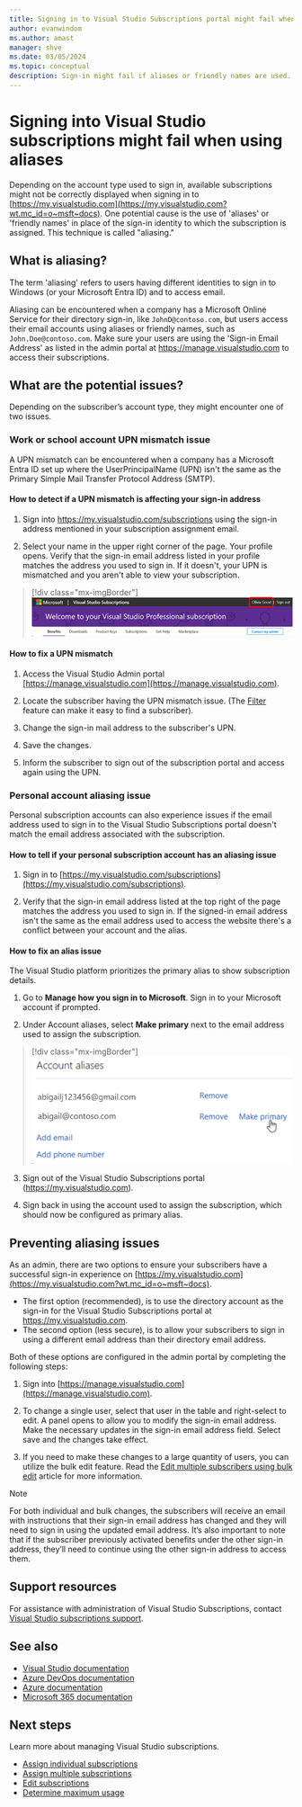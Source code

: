 ```yaml
---
title: Signing in to Visual Studio Subscriptions portal might fail when using aliases
author: evanwindom
ms.author: amast
manager: shve
ms.date: 03/05/2024
ms.topic: conceptual
description: Sign-in might fail if aliases or friendly names are used.
---
```


# Signing into Visual Studio subscriptions might fail when using aliases

Depending on the account type used to sign in, available subscriptions might not be correctly displayed when signing in to [https://my.visualstudio.com](https://my.visualstudio.com?wt.mc_id=o~msft~docs). One potential cause is the use of 'aliases' or 'friendly names' in place of the sign-in identity to which the subscription is assigned. This technique is called "aliasing."

## What is aliasing?

The term 'aliasing' refers to users having different identities to sign in to Windows (or your Microsoft Entra ID) and to access email.

Aliasing can be encountered when a company has a Microsoft Online Service for their directory sign-in, like `JohnD@contoso.com`, but users access their email accounts using aliases or friendly names, such as `John.Doe@contoso.com`. Make sure your users are using the 'Sign-in Email Address' as listed in the admin portal at https://manage.visualstudio.com to access their subscriptions. 

## What are the potential issues?

Depending on the subscriber’s account type, they might encounter one of two issues. 

### Work or school account UPN mismatch issue

A UPN mismatch can be encountered when a company has a Microsoft Entra ID set up where the UserPrincipalName (UPN) isn't the same as the Primary Simple Mail Transfer Protocol Address (SMTP). 

#### How to detect if a UPN mismatch is affecting your sign-in address 

1. Sign into https://my.visualstudio.com/subscriptions using the sign-in address mentioned in your subscription assignment email.

2. Select your name in the upper right corner of the page. Your profile opens. Verify that the sign-in email address listed in your profile matches the address you used to sign in. If it doesn't, your UPN is mismatched and you aren't able to view your subscription. 

> [!div class="mx-imgBorder"]
> ![Sign in email address](_img//aliasing/sign-in-email.png "Screenshot of the subscription portal header. The username currently signed in is highlighted.")

#### How to fix a UPN mismatch

1. Access the Visual Studio Admin portal [https://manage.visualstudio.com](https://manage.visualstudio.com).

2. Locate the subscriber having the UPN mismatch issue. (The [Filter](search-license.md) feature can make it easy to find a subscriber).

3. Change the sign-in mail address to the subscriber's UPN.

0. Save the changes. 

0. Inform the subscriber to sign out of the subscription portal and access again using the UPN.

### Personal account aliasing issue

Personal subscription accounts can also experience issues if the email address used to sign in to the Visual Studio Subscriptions portal doesn't match the email address associated with the subscription. 

#### How to tell if your personal subscription account has an aliasing issue

1. Sign in to [https://my.visualstudio.com/subscriptions](https://my.visualstudio.com/subscriptions).

0. Verify that the sign-in email address listed at the top right of the page matches the address you used to sign in. If the signed-in email address isn't the same as the email address used to access the website there's a conflict between your account and the alias.

#### How to fix an alias issue

The Visual Studio platform prioritizes the primary alias to show subscription details. 

1. Go to **Manage how you sign in to Microsoft**. Sign in to your Microsoft account if prompted. 

2. Under Account aliases, select **Make primary** next to the email address used to assign the subscription. 

> [!div class="mx-imgBorder"]
> ![Set the primary email address](_img//aliasing/account-aliases.png "Screenshot of the account aliases dialog. The pointer is hovering over the make primary option.")

3. Sign out of the Visual Studio Subscriptions portal (https://my.visualstudio.com). 

4. Sign back in using the account used to assign the subscription, which should now be configured as primary alias. 

## Preventing aliasing issues

As an admin, there are two options to ensure your subscribers have a successful sign-in experience on [https://my.visualstudio.com](https://my.visualstudio.com?wt.mc_id=o~msft~docs).
+ The first option (recommended), is to use the directory account as the sign-in for the Visual Studio Subscriptions portal at https://my.visualstudio.com. 
+ The second option (less secure), is to allow your subscribers to sign in using a different email address than their directory email address.

Both of these options are configured in the admin portal by completing the following steps:  
1. Sign into [https://manage.visualstudio.com](https://manage.visualstudio.com). 

0. To change a single user, select that user in the table and right-select to edit. A panel opens to allow you to modify the sign-in email address. Make the necessary updates in the sign-in email address field. Select save and the changes take effect. 

0. If you need to make these changes to a large quantity of users, you can utilize the bulk edit feature. Read the [Edit multiple subscribers using bulk edit](./edit-license.md#edit-multiple-subscribers-using-bulk-edit) article for more information.

> [!NOTE]
> For both individual and bulk changes, the subscribers will receive an email with instructions that their sign-in email address has changed and they will need to sign in using the updated email address. It’s also important to note that if the subscriber previously activated benefits under the other sign-in address, they’ll need to continue using the other sign-in address to access them. 

## Support resources

For assistance with administration of Visual Studio Subscriptions, contact [Visual Studio subscriptions support](https://aka.ms/vsadminhelp).

## See also

+ [Visual Studio documentation](/visualstudio/)
+ [Azure DevOps documentation](/azure/devops/)
+ [Azure documentation](/azure/)
+ [Microsoft 365 documentation](/microsoft-365/)

## Next steps

Learn more about managing Visual Studio subscriptions.
+ [Assign individual subscriptions](assign-license.md)
+ [Assign multiple subscriptions](assign-license-bulk.md)
+ [Edit subscriptions](edit-license.md)
+ [Determine maximum usage](maximum-usage.md)